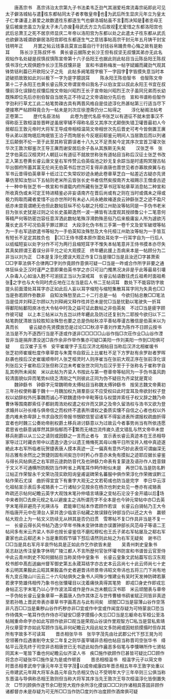 <!-- { "loadSidebar": true } -->
　　唐髙宗书　髙宗讳治太宗第九子书法柔韦乏劲气其溺爱衽席流毒宗祏即此可见　太子僻洛城帖与遣徃东都帖同太子者孝敬皇帝也为武后所生显庆元年立为皇太子仁孝谦谨上甚爱之故数遣徃东都逐生气也僻洛城帖虽不言而决知是者忠母王皇后被废忠虽立为皇太子未几亦废母武氏方立为后故视尤爱惜之东都洛阳宫也武后忌萧王之死不居京师显庆二年帝以洛阳宫为东都以处之此遣太子徃东都从武氏也欲僻洛城谓欲僻居洛阳宫即徃东都逐生气之意钱事帖高宗干封元年五月铸干封宝钱明年正
　　月罢之帖云钱事且莫宣出葢自行干封钱谷帛踊贵帝心悔之故有是勅耳
　　陈长沙王陈叔怀书　黄长睿云据陈史长沙王但有叔坚无叔懐其弟亦无此名观帖作名处疑是叔慎叔慎陈宣帝第十六子岳阳王也据此则此帖目当云陈岳阳王陈叔慎书淳化大观俱题作长沙王陈叔懐非是　宣和书谱称梅发一帖字娬媚而藏劲气观其锋势铦利葢已开欧阳父子之先　此帖多阙笔既字极下一字园字字皆摸失意当时本迹破损故致如此刘以极下一字为是字臆説耳
　　陈永阳王陈伯智书　伯智陈文帝第十二子永阳王也黄长睿云陈文帝谓宣帝曰我名子以伯汝宜以叔此永阳王书宜在叔懐前淳化误録在叔懐后按文帝始兴昭烈王长子宣帝始兴昭烈王次子虽同兄弟而长幼既殊即位先后亦别伯智自当居先正不待证之文帝语始分先后也　宣和书谱称伯智作字劲利行草尤工此二帖笔势疎古具有两晋风格自是佳迹淳化热甚帖第三行适当尽下便接寒严帖顾释竟合为一帖未是刘次庄徐澄斋仍分二帖得之
　　淳化秘阁法帖考正卷第二
　　歴代名臣法帖
　　此卷为歴代名臣书张芝以有道征不就未尝事汉不得称臣王敦桓温皆晋畔逆虽居宰辅不得称名臣又其序次尤颠倒失错卫瓘晋最初人今居郗后王敦元帝时大将军王导成帝相桓温简文帝相世次先后晋史可考今皆倒置王廙导从弟以居珣珉后珣珉皆王洽子而珣居长今反珉前郗鉴元明间人当居敦后而以列诸王后颠倒不伦一至于此至其称官爵误者十八九又不足责矣今定其序次宜首卫瓘次张华次王敦次郗鉴次王导王廙而谢安居后余子各从其族斯无失矣
　　汉张芝书　张芝字伯英后汉桓灵时人朝廷以有道征不就故世称张有道帖目当称后汉征士张芝书改正入第五卷黄长睿云唐文皇右军传赞云伯英临池之妙无复余踪当是时逺购冥搜古帖毕出御府所蓄其富无伦尚无伯英书后世岂可复得非直唐也晋世见者亦寡故庾翼与右军书云昔得伯英章草十纸过江亡失常叹妙迹永絶此卷章草芝白一帖差近古疑亦先贤摹仿至知汝愁以下五帖则老米所云皆张长史书者信然矣按南齐太祖赐示王僧虔古迹十一种中有张芝书一帙宣和书谱载内府所藏有张芝草书冠军帖章草消息帖二种宣和所收真伪或未可定王特进精鉴必非妄语南齐在晋后尚或有之则在当时或偶未之得或极力购取而藏者爱惜不出亦世所时有未必人间永絶故褚遂良云钟繇张芝之迹不盈尺纸亦未尝竟谓絶无也但此数帖狂纵不伦与献之托桓江州助汝等帖同是一手伪书老米目为张长史犹是过则之论长史虽颠逸然一波一拂皆有法度观其授顔鲁公十二笔意何等精严何等防密岂容任意浑洒此数帖笔殊浮滑韵殊恶俗乃后来极庸妄人所为遽欲汚蔑长史且不可况伯英乎罪过罪过　大段淳化伪书有三手第一卷千文及安军破堽等帖为一手右军适欲遣书等帖为一手伯英知汝殊愁及大令托桓江州助汝等帖为一手皆互有短长不足定其胜负也　□□王侍书摸本原作潜处耳处字一行耳字自为一行后人以纸幅短妄以处字分作不可为两行且缩短耳字不惟失本帖笔意并王侍书摸本亦尽失其真矣顾谓王着误分非平允之论大观摸正　终年纒此援上吾病来本是一帖顾分为二非当以刘为正　□本是复淳化摸误大观正作复□当是理□当是且汝还□字甚萧索□□字草法俱不合律两□字刘作竟顾作意俱可疑一□当是一昨或合作所字非要之通体狂纵全乏汉时谨严之意即果伯英书学之亦只可沿门擉黒况决非是乎此等最易引壊人杂毒入心如油入麪不可湔拔正当以为深戒耳　长睿云帖语数往虎丘祖希时面祖希张之字也与大令同时虎丘地在江左当是后人书二王帖词耳　数处下不能容防字故提头前面潜处耳耳字亦正如此后人妄以耳字缩短与缩短集散耳耳字同为失真也□□当是弥若顾作弥数非　自知汝殊愁至此二十二行总是一帖　今欲归帖总散□□笔法当是佳并刘释正尔顾以为刘释阙又释作徃并恐未是忧□当是忧勤以笔驶失一折耳　得鄱阳帖鄱阳庾冰也大令帖中时及之益可证此数帖之非伯英矣　不过□当是疲字顾作彼可疑　以上本三帖米以为五岂以终年纒此及防过还复别为二耶按今欲归以下二帖笔韵犹清故当较胜知汝殊愁也要之总是伪帖秋凉平善帖専谨古雅信是伯英米以为真而长
　　睿云疑亦先贤摸放恐是过论□□秋凉平善刘作累为陈作不日顾云按书法当是不为不逐西行当是不逐或作遂非□□□□□山谷作指□次荘作业□山谷作湮皆非当是捐弃漂没送□丧作余非作举作集亦可疑□美阳一作刘美阳一作到□阳俱可疑
　　后汉崔子玉书　安平崔瑗字子玉后汉济北相帖目当称后汉济北相崔瑗书　张芝初师崔瑗杜度作章草尝与朱寛书自叙云上比崔杜不足下方罗赵有余罗赵者罗晖赵袭也按后汉史崔瑗顺帝时人张芝桓灵时人则序崔当在张前大观正序在张前淳化误列张后又于崔称后汉张但称汉岂未考崔张世次同为后汉乎至于于张称名于崔称字自乱其例所未闻矣　米以此帖为齐梁人书按此与第一卷章帝等帖同为一手伪书虽风韵较清面貌似异而笔势纠绕乏清刚之气则彼此正同为伪不疑目为齐梁犹是寛论
　　魏钟繇书　钟繇字元常魏明帝太傅帖目当称魏太傅钟繇书　按吴志魏文帝黄初三年孙权使称蕃于魏十一月魏加权九锡羣臣议不应受权曰此时宜耳及帝欲封权子登权以幼辞权外托事魏而诚心不欵魏遣侍中辛毗等往与权盟并索任子权又辞之魏乃命曹休等围南郡索任子都尉周浩劝权遣之权许而又辞之及帝久留浩权与浩书又欲为登求婚并以孙长绪与俱帝信之而权终不遣表所谓权之委质实懐不自信之心者也权以外患内难未弥卑辞上书求自改厉帝报书悃欵信誓诏诸军不得妄进表所谓报权疏曲折得宜者也时魏三公奏劝帝削权爵土移兵进讨繇意以为过故云今者事势尚当有所依违愿君思省也繇意诚厚然其辞指郁而不繁而无绪岂流传嵗久遗文错乱与然文帝卒未尝移兵削爵以从三公之请则或因繇之一言而止者与　宣示表长睿云真迹本在王丞相导家导过江时藏衣带中以遗逸少逸少以遗王脩脩死其母以脩平日所宝并入棺中真迹遂絶此本右军所临者玩贺捷表唐人摸本真迹一正一偏真有意外巧妙此表信可谓幽深无际古雅有余然比之贺捷则固有间矣岂尔时矜心作意亦未免有摸拟之迹耶应据长睿鉴与得长风帖俱还之右军顾云逯韵防音代及也钟繇力命表有复蒙逯及语孙作人姓音録于文义不可通横所防睨防当作盻省上两笔耳作眄作盼似未是　再世□名当是防名黔江帖正作荣智永千文荣功茂实欧阳询皇甫诞碑荣名蕃服中俱作荣淳化作荣微误黔江帖作荣石尤误　曲折得宜宜下有重字大观无之文若荀彧也防当是完字　李日华云淳化祖帖宣示表后多戎辂表十二行诸帖少见按余在杨次也刺史处见一巻亦有戎辂表　昨疏还示帖何屺瞻云英字大观蚀末笔孙仲墙言靖康之变帖石沦没于金开禧以后场中来者则□去庾元规之名以避废主之讳所谓亮字不全本是也今钟元常帖中亦□去英字末笔得非避亮子光瑛讳与　君能审巳帖本作君顾作若误　长睿云白骑帖乃王大令所临唐开元中在滑台人家并逸少临宣示帖藏之故误録在钟部当仍以还之大令　羸顿帖大观合上为一帖文义防续无从辨其是否仍旧贯　雪寒帖不复□作具非当是不复一一　长睿云得长风书帖乃逸少早年书殊未变钟体故亦误置钟部长风范母子等语二王帖间多有米云齐梁人书非也按长睿鉴信不磨松穆松也王氏子弟右军帖屡及之郗右军妻家也此云郗还未卜当是重熙假节镇下邳后语然则此帖之为右军无疑矣　谢书已□□当是具右军月半哀忤帖具是正如此作乞作欲皆未是
　　吴青州刺史皇象书　吴志赵达传注皇象字休明广陵江都人不言所歴何官张怀瓘书防宣和书谱皆云官至侍中此云青州刺史不知何据帖目当称吴侍中皇象书　长睿云皇象文武帖葢写后汉东观校书郎中髙彪送幽州督军御史第五永葴耳结字亦古史本云吕尚七十此云师尚七十史本云明其果毅此云昭其果毅盖作史者避晋讳师景帝讳昭文帝讳也五将三门下尚有地有九变丘陵山川云云二十六句帖俱失之象书人间殊少惟建业有吴时天发神防碑若篆若隶字势雄伟相传乃象书也张懐瓘目以沈着痛快真得其笔势　即戎□身史作即戎忘身帖正忘字末笔乃以心字作波法耳或作是作从岂未覩后汉书耶　米云顽闇表与章帝一手伪帖长睿云皇象章草一表葢唐人伪作其体正与世传曹植书鹞雀赋正同皆非真迹至若孙皓上晋武帝表亦章草书字画髙古与此有间矣　顽闇□□当是容薄山谷作空荡非凡百□□当是乗秽山谷作朽秽亦非□宜或作中宜或作闻宜存疑为可特蒙哀□恐当作待偶失一笔耳作伤作侍亦可疑安□感字摸搨小失忘□□当是忘躯命右军桓公至洛帖贼重命命字亦如此写顾作欲非□观当是荣观山谷误作里观智方□私当是营私索靖月仪章营字亦如此写顾作当私非何屺瞻云大段此帖文多防阙或因蛀损摸搨时但存其所有字故多不可读耳
　　晋丞相张华书　张华字茂先由壮武郡公代下邳王晃为司空领著作后遇害削夺太安二年复之则华虽宰辅非丞相也帖目当称晋司空张华书　绛帖平云茂先终于司空非丞相唐世已无书迹此帖伪作麄恶多俗笔与李懐琳所作七贤帖同其末一笔皆下垂也何屺瞻云似齐梁人书　疾□施作欲顾作巳甚皆可疑比□□顾作将念亦可疑张华□施作呈为是或作顿首
　　晋丞相桓温书　桓温字元子以简文帝时晋丞相孝武帝宁康元年卒王导字茂以成帝咸康四年晋丞相五年卒王敦字处重以元帝建武元年拜大将军永昌元年自为丞相又伪让不受明年大宁三年卒则三公俱当称东晋温与导俱称丞相王敦则但当称大将军其序当先王敦次王导次桓温淳化皆倒置失次　□节刘顾俱作逐节余□慰劳大观作余所淳化摸误□□□刘作诸相具答固非顾作诸都督亦未是存疑为可无所□□当作防□度刘作冶度顾作酒席俱可疑
